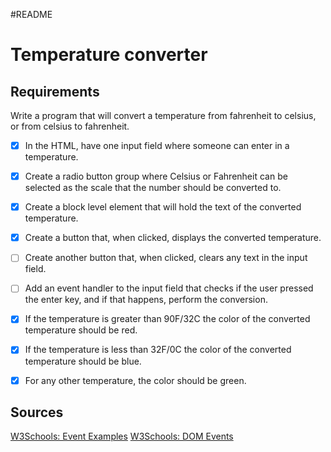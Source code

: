 #README



# Temperature converter


## Requirements

Write a program that will convert a temperature from fahrenheit to celsius, or from celsius to fahrenheit.

- [X] In the HTML, have one input field where someone can enter
  in a temperature.
  
- [X] Create a radio button group where Celsius or Fahrenheit 
  can be selected as the scale that the number should be 
  converted to.

- [X] Create a block level element that will hold the text of the
  converted temperature.

- [X] Create a button that, when clicked, displays the converted
  temperature.

- [ ] Create another button that, when clicked, clears any text
  in the input field.

- [ ] Add an event handler to the input field that checks if the 
  user pressed the enter key, and if that happens, perform
  the conversion.

- [X] If the temperature is greater than 90F/32C the color of 
  the converted temperature should be red.
- [X] If the temperature is less than 32F/0C the color of 
  the converted temperature should be blue.
- [X] For any other temperature, the color should be green.



## Sources
[W3Schools: Event Examples](https://www.w3schools.com/js/js_events_examples.asp)
[W3Schools: DOM Events](https://www.w3schools.com/jsref/dom_obj_event.asp)





